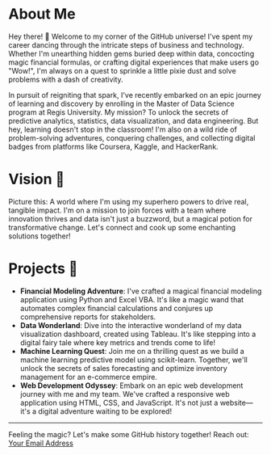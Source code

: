 # About Me

Hey there! 👋 Welcome to my corner of the GitHub universe! I've spent my career dancing through the intricate steps of business and technology. Whether I'm unearthing hidden gems buried deep within data, concocting magic financial formulas, or crafting digital experiences that make users go "Wow!", I'm always on a quest to sprinkle a little pixie dust and solve problems with a dash of creativity.

In pursuit of reigniting that spark, I've recently embarked on an epic journey of learning and discovery by enrolling in the Master of Data Science program at Regis University. My mission? To unlock the secrets of predictive analytics, statistics, data visualization, and data engineering. But hey, learning doesn't stop in the classroom! I'm also on a wild ride of problem-solving adventures, conquering challenges, and collecting digital badges from platforms like Coursera, Kaggle, and HackerRank.

# Vision 🚀

Picture this: A world where I'm using my superhero powers to drive real, tangible impact. I'm on a mission to join forces with a team where innovation thrives and data isn't just a buzzword, but a magical potion for transformative change. Let's connect and cook up some enchanting solutions together!

# Projects 🌟

- **Financial Modeling Adventure**: I've crafted a magical financial modeling application using Python and Excel VBA. It's like a magic wand that automates complex financial calculations and conjures up comprehensive reports for stakeholders.
- **Data Wonderland**: Dive into the interactive wonderland of my data visualization dashboard, created using Tableau. It's like stepping into a digital fairy tale where key metrics and trends come to life!
- **Machine Learning Quest**: Join me on a thrilling quest as we build a machine learning predictive model using scikit-learn. Together, we'll unlock the secrets of sales forecasting and optimize inventory management for an e-commerce empire.
- **Web Development Odyssey**: Embark on an epic web development journey with me and my team. We've crafted a responsive web application using HTML, CSS, and JavaScript. It's not just a website—it's a digital adventure waiting to be explored!

---

Feeling the magic? Let's make some GitHub history together! Reach out: [Your Email Address](mailto:youremail@example.com)
